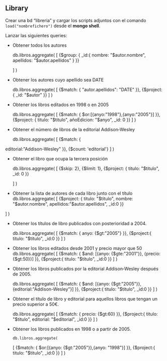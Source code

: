 ## Library


Crear una bd “libreria” y cargar los scripts adjuntos con el comando `load("nombrefichero")` desde el __mongo shell__.

Lanzar las siguientes queries:


- Obtener todos los autores
  
    db.libros.aggregate(
    [
        {$group: {
 _id:{
   nombre: "$autor.nombre",
   apellidos: "$autor.apellidos"
 }
}}

    ]
    )
    

- Obtener los autores cuyo apellido sea DATE
  
    db.libros.aggregate(
    [
        {$match: {
  "autor.apellidos": "DATE"
}},
        {$project: {
  _id: "$autor"
}}
    ]
    )
    

- Obtener los libros editados en 1998 o en 2005
  
    
    db.libros.aggregate(
    [
        {$match: {
  $or:[{anyo:"1998"},{anyo:"2005"}]
}},
        {$project: {
  titulo: "$titulo",
  añoEdicion: "$anyo",
  _id: 0
}}
    ]
    )
    

- Obtener el número de libros de la editorial Addison‐Wesley
  
    db.libros.aggregate(
    [
        {$match: {
  
editorial:"Addison-Wesley"
}},
        {$count: 'editorial'}
    ]
    )
    


- Obtener el libro que ocupa la tercera posición
  
    db.libros.aggregate(
    [
        {$skip: 2},
        {$limit: 1},
        {$project: {
 titulo: "$titulo",
 _id: 0
}}

    ]
    )
    

- Obtener la lista de autores de cada libro junto con el título
db.libros.aggregate(
[
{$project: {
  titulo: "$titulo",
  nombre: "$autor.nombre",
  apellidos:"$autor.apellidos",
  _id:0
}}

]
)

- Obtener los títulos de libro publicados con posterioridad a 2004.
  
    db.libros.aggregate(
    [
        {$match: {
  anyo: {$gt:"2005"}
}},
        {$project:{
  titulo: "$titulo",
  _id:0
}}
    ]
    )
    

- Obtener los libros editados desde 2001 y precio mayor que 50
 db.libros.aggregate(
    [
        {$match: {
  $and: [{anyo: {$gte:"2001"}}, {precio: {$gt:50}}]
}},
        {$project:{
  titulo: "$titulo",
  _id:0
}}
    ]
    )

- Obtener los libros publicados por la editorial Addison‐Wesley después de 2005.
  
   db.libros.aggregate(
    [
        {$match: {
  $and: [{anyo: {$gt:"2005"}},{editorial:"Addison-Wesley"}]
}},
        {$project:{
  titulo: "$titulo",
  _id:0
}}
    ]
    )
    

- Obtener el título de libro y editorial para aquellos libros que tengan un precio superior a 50€.
    
     db.libros.aggregate(
    [
        {$match: {
  precio: {$gt:60}
}},
        {$project:{
  titulo: "$titulo",
  editorial: "$editorial",
  _id:0
}}
    ]
    )


- Obtener los libros publicados en 1998 o a partir de 2005.

      db.libros.aggregate(
    [
        {$match: {
  $or:[{anyo: {$gt:"2005"}},{anyo: "1998"}]
}},
        {$project:{
  titulo: "$titulo",
  _id:0
}}
    ]
    )
